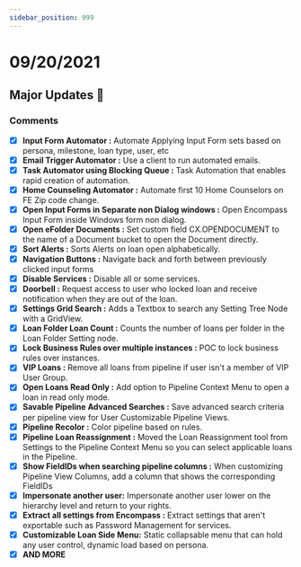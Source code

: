 ```yaml
---
sidebar_position: 999
---
```


# 09/20/2021

## Major Updates :rocket:

### Comments

- [X] **Input Form Automator :** Automate Applying Input Form sets based on persona, milestone, loan type, user, etc
- [X] **Email Trigger Automator :** Use a client to run automated emails.
- [X] **Task Automator using Blocking Queue :** Task Automation that enables rapid creation of automation.
- [X] **Home Counseling Automator :** Automate first 10 Home Counselors on FE Zip code change.
- [X] **Open Input Forms in Separate non Dialog windows :** Open Encompass Input Form inside Windows form non dialog.
- [X] **Open eFolder Documents :** Set custom field CX.OPENDOCUMENT to the name of a Document bucket to open the Document directly.
- [X] **Sort Alerts :** Sorts Alerts on loan open alphabetically.
- [X] **Navigation Buttons :** Navigate back and forth between previously clicked input forms
- [X] **Disable Services :** Disable all or some services.
- [X] **Doorbell :** Request access to user who locked loan and receive notification when they are out of the loan.
- [X] **Settings Grid Search :** Adds a Textbox to search any Setting Tree Node with a GridView.
- [X] **Loan Folder Loan Count :** Counts the number of loans per folder in the Loan Folder Setting node.
- [X] **Lock Business Rules over multiple instances :** POC to lock business rules over instances.
- [X] **VIP Loans :** Remove all loans from pipeline if user isn't a member of VIP User Group.
- [X] **Open Loans Read Only :** Add option to Pipeline Context Menu to open a loan in read only mode.
- [X] **Savable Pipeline Advanced Searches :** Save advanced search criteria per pipeline view for User Customizable Pipeline Views.
- [X] **Pipeline Recolor :** Color pipeline based on rules.
- [X] **Pipeline Loan Reassignment :** Moved the Loan Reassignment tool from Settings to the Pipeline Context Menu so you can select applicable loans in the Pipeline.
- [X] **Show FieldIDs when searching pipeline columns :** When customizing Pipeline View Columns, add a column that shows the corresponding FieldIDs
- [X] **Impersonate another user:** 
Impersonate another user lower on the hierarchy level and return to your rights.
- [X] **Extract all settings from Encompass :** Extract settings that aren't exportable such as Password Management for services.
- [X] **Customizable Loan Side Menu:** 
Static collapsable menu that can hold any user control, dynamic load based on persona.
- [X] **AND MORE**

